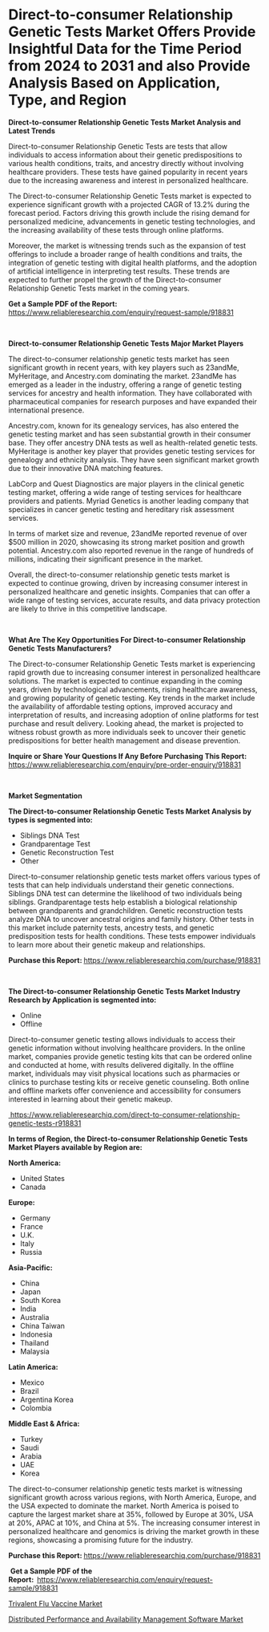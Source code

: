 <p><h1>Direct-to-consumer Relationship Genetic Tests Market Offers Provide Insightful Data for the Time Period from 2024 to 2031 and also Provide Analysis Based on Application, Type, and Region</h1></p><p><strong>Direct-to-consumer Relationship Genetic Tests Market Analysis and Latest Trends</strong></p>
<p><p>Direct-to-consumer Relationship Genetic Tests are tests that allow individuals to access information about their genetic predispositions to various health conditions, traits, and ancestry directly without involving healthcare providers. These tests have gained popularity in recent years due to the increasing awareness and interest in personalized healthcare.</p><p>The Direct-to-consumer Relationship Genetic Tests market is expected to experience significant growth with a projected CAGR of 13.2% during the forecast period. Factors driving this growth include the rising demand for personalized medicine, advancements in genetic testing technologies, and the increasing availability of these tests through online platforms.</p><p>Moreover, the market is witnessing trends such as the expansion of test offerings to include a broader range of health conditions and traits, the integration of genetic testing with digital health platforms, and the adoption of artificial intelligence in interpreting test results. These trends are expected to further propel the growth of the Direct-to-consumer Relationship Genetic Tests market in the coming years.</p></p>
<p><strong>Get a Sample PDF of the Report:&nbsp;</strong> <a href="https://www.reliableresearchiq.com/enquiry/request-sample/918831">https://www.reliableresearchiq.com/enquiry/request-sample/918831</a></p>
<p>&nbsp;</p>
<p><strong>Direct-to-consumer Relationship Genetic Tests Major Market Players</strong></p>
<p><p>The direct-to-consumer relationship genetic tests market has seen significant growth in recent years, with key players such as 23andMe, MyHeritage, and Ancestry.com dominating the market. 23andMe has emerged as a leader in the industry, offering a range of genetic testing services for ancestry and health information. They have collaborated with pharmaceutical companies for research purposes and have expanded their international presence.</p><p>Ancestry.com, known for its genealogy services, has also entered the genetic testing market and has seen substantial growth in their consumer base. They offer ancestry DNA tests as well as health-related genetic tests. MyHeritage is another key player that provides genetic testing services for genealogy and ethnicity analysis. They have seen significant market growth due to their innovative DNA matching features.</p><p>LabCorp and Quest Diagnostics are major players in the clinical genetic testing market, offering a wide range of testing services for healthcare providers and patients. Myriad Genetics is another leading company that specializes in cancer genetic testing and hereditary risk assessment services.</p><p>In terms of market size and revenue, 23andMe reported revenue of over $500 million in 2020, showcasing its strong market position and growth potential. Ancestry.com also reported revenue in the range of hundreds of millions, indicating their significant presence in the market.</p><p>Overall, the direct-to-consumer relationship genetic tests market is expected to continue growing, driven by increasing consumer interest in personalized healthcare and genetic insights. Companies that can offer a wide range of testing services, accurate results, and data privacy protection are likely to thrive in this competitive landscape.</p></p>
<p>&nbsp;</p>
<p><strong>What Are The Key Opportunities For Direct-to-consumer Relationship Genetic Tests Manufacturers?</strong></p>
<p><p>The Direct-to-consumer Relationship Genetic Tests market is experiencing rapid growth due to increasing consumer interest in personalized healthcare solutions. The market is expected to continue expanding in the coming years, driven by technological advancements, rising healthcare awareness, and growing popularity of genetic testing. Key trends in the market include the availability of affordable testing options, improved accuracy and interpretation of results, and increasing adoption of online platforms for test purchase and result delivery. Looking ahead, the market is projected to witness robust growth as more individuals seek to uncover their genetic predispositions for better health management and disease prevention.</p></p>
<p><strong>Inquire or Share Your Questions If Any Before Purchasing This Report:</strong> <a href="https://www.reliableresearchiq.com/enquiry/pre-order-enquiry/918831">https://www.reliableresearchiq.com/enquiry/pre-order-enquiry/918831</a></p>
<p>&nbsp;</p>
<p><strong>Market Segmentation</strong></p>
<p><strong>The Direct-to-consumer Relationship Genetic Tests Market Analysis by types is segmented into:</strong></p>
<p><ul><li>Siblings DNA Test</li><li>Grandparentage Test</li><li>Genetic Reconstruction Test</li><li>Other</li></ul></p>
<p><p>Direct-to-consumer relationship genetic tests market offers various types of tests that can help individuals understand their genetic connections. Siblings DNA test can determine the likelihood of two individuals being siblings. Grandparentage tests help establish a biological relationship between grandparents and grandchildren. Genetic reconstruction tests analyze DNA to uncover ancestral origins and family history. Other tests in this market include paternity tests, ancestry tests, and genetic predisposition tests for health conditions. These tests empower individuals to learn more about their genetic makeup and relationships.</p></p>
<p><strong>Purchase this Report:&nbsp;</strong><a href="https://www.reliableresearchiq.com/purchase/918831">https://www.reliableresearchiq.com/purchase/918831</a></p>
<p>&nbsp;</p>
<p><strong>The Direct-to-consumer Relationship Genetic Tests Market Industry Research by Application is segmented into:</strong></p>
<p><ul><li>Online</li><li>Offline</li></ul></p>
<p><p>Direct-to-consumer genetic testing allows individuals to access their genetic information without involving healthcare providers. In the online market, companies provide genetic testing kits that can be ordered online and conducted at home, with results delivered digitally. In the offline market, individuals may visit physical locations such as pharmacies or clinics to purchase testing kits or receive genetic counseling. Both online and offline markets offer convenience and accessibility for consumers interested in learning about their genetic makeup.</p></p>
<p><a href="https://www.reliableresearchiq.com/direct-to-consumer-relationship-genetic-tests-r918831">&nbsp;https://www.reliableresearchiq.com/direct-to-consumer-relationship-genetic-tests-r918831</a></p>
<p><strong>In terms of Region, the Direct-to-consumer Relationship Genetic Tests Market Players available by Region are:</strong></p>
<p>
    <p> <strong> North America: </strong>
        <ul>
            <li>United States</li>
            <li>Canada</li>
        </ul>
        </p> 
    <p> <strong> Europe: </strong>
        <ul>
            <li>Germany</li>
            <li>France</li>
            <li>U.K.</li>
            <li>Italy</li>
            <li>Russia</li>
        </ul>
        </p> 
    <p> <strong> Asia-Pacific: </strong>
        <ul>
            <li>China</li>
            <li>Japan</li>
            <li>South Korea</li>
            <li>India</li>
            <li>Australia</li>
            <li>China Taiwan</li>
            <li>Indonesia</li>
            <li>Thailand</li>
            <li>Malaysia</li>
        </ul>
        </p> 
    <p> <strong> Latin America: </strong>
        <ul>
            <li>Mexico</li>
            <li>Brazil</li>
            <li>Argentina Korea</li>
            <li>Colombia</li>
        </ul>
        </p> 
    <p> <strong> Middle East & Africa: </strong>
        <ul>
            <li>Turkey</li>
            <li>Saudi</li>
            <li>Arabia</li>
            <li>UAE</li>
            <li>Korea</li>
        </ul>
    </p>
    </p>
<p><p>The direct-to-consumer relationship genetic tests market is witnessing significant growth across various regions, with North America, Europe, and the USA expected to dominate the market. North America is poised to capture the largest market share at 35%, followed by Europe at 30%, USA at 20%, APAC at 10%, and China at 5%. The increasing consumer interest in personalized healthcare and genomics is driving the market growth in these regions, showcasing a promising future for the industry.</p></p>
<p><strong>Purchase this Report: </strong><a href="https://www.reliableresearchiq.com/purchase/918831">https://www.reliableresearchiq.com/purchase/918831</a></p>
<p>&nbsp;<strong>Get a Sample PDF of the Report:&nbsp;&nbsp;</strong><a href="https://www.reliableresearchiq.com/enquiry/request-sample/918831">https://www.reliableresearchiq.com/enquiry/request-sample/918831</a></p>
<p><strong></strong></p>
<p><p><a href="https://github.com/nicoletavirag/Market-Research-Report-List-5/blob/main/trivalent-flu-vaccine-market.md">Trivalent Flu Vaccine Market</a></p><p><a href="https://www.linkedin.com/pulse/distributed-performance-availability-management-software-market-exrzc?trackingId=xDvAjONkR%2F2du0RskMmKGg%3D%3D">Distributed Performance and Availability Management Software Market</a></p></p>